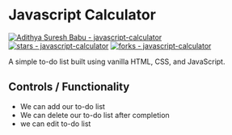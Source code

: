 # Javascript Calculator

[![Adithya Suresh Babu - javascript-calculator](https://img.shields.io/static/v1?label=Adithya&message=javascript_to_do_list&color=blue&logo=github)](https://github.com/Adithya-ScriptKindle/javascript_to_do_list/r "Go to GitHub repo")
[![stars - javascript-calculator](https://img.shields.io/github/stars/Adithya-ScriptKindle/javascript_to_do_listr?style=social)](https://github.com/Adithya-ScriptKindle/javascript_to_do_list)
[![forks - javascript-calculator](https://img.shields.io/github/forks/Adithya-ScriptKindle/javascript_to_do_list?style=social)](https://github.com/Adithya-ScriptKindle/javascript_to_do_list)

A simple to-do list built using vanilla HTML, CSS, and JavaScript.

## Controls / Functionality

-  We can add our to-do list
-  We can delete our to-do list after completion
-  we can edit to-do list




